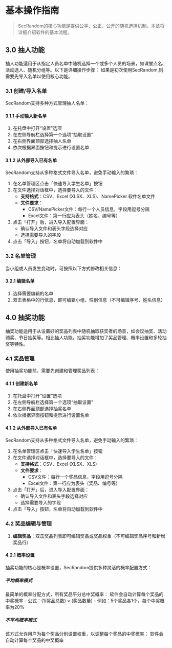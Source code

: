 # 基本操作指南

<ArticleMetadata />

> SecRandom的核心功能是提供公平、公正、公开的随机选择机制。本章将详细介绍软件的基本流程。

## 3.0 抽人功能
抽人功能适用于从指定人员名单中随机选择一个或多个人员的场景，如课堂点名、活动选人、随机分组等。以下是详细操作步骤：
如果是初次使用SecRandom,则需要先导入名单以使用核心功能。

### 3.1 创建/导入名单
SecRandom支持多种方式管理抽人名单：

#### 3.1.1 手动输入新名单
1. 在托盘中打开“设置”选项
2. 在左侧导航栏选择第一个选项“抽取设置”
3. 在右侧界面顶部选择抽人名单
4. 依次根据界面按钮和提示进行设置名单

#### 3.1.2 从外部导入已有名单
SecRandom支持从多种格式文件导入名单，避免手动输入的繁琐：

1. 在名单管理区点击「快速导入学生名单」按钮
2. 在文件选择对话框中，选择要导入的文件：
   - **支持格式**：CSV、Excel (XLSX、XLS)、NamePicker 软件名单文件
   - **文件要求**：
     - CSV/NamePicker文件：每行一个人员信息，字段用逗号分隔
     - Excel文件：第一行应为表头（姓名、编号等）
3. 点击「打开」后，进入导入配置界面：
   - 确认导入文件和表头字段选择对应
   - 选择需要导入的字段
4. 点击「导入」按钮，名单将自动加载到软件中

### 3.2 名单管理
当小组或人员发生变动时，可按照以下方式修改相关信息：
#### 3.2.1 编辑名单
1. 选择需要编辑的名单
2. 双击表格中的行信息，即可编辑小组、性别信息（不可编辑序号、姓名信息）

## 4.0 抽奖功能
抽奖功能适用于从设置好的奖品列表中随机抽取获奖者的场景，如会议抽奖、活动颁奖、节日抽奖等。相比抽人功能，抽奖功能增加了奖品管理、概率设置和多轮抽奖等特性。

### 4.1 奖品管理
使用抽奖功能前，需要先创建和管理奖品列表：

#### 4.1.1 创建新名单
1. 在托盘中打开“设置”选项
2. 在左侧导航栏选择第一个选项“抽取设置”
3. 在右侧界面顶部选择抽奖名单
4. 依次根据界面按钮和提示进行设置名单

#### 4.1.2 从外部导入已有名单
SecRandom支持从多种格式文件导入名单，避免手动输入的繁琐：

1. 在名单管理区点击「快速导入学生名单」按钮
2. 在文件选择对话框中，选择要导入的文件：
   - **支持格式**：CSV、Excel (XLSX、XLS)
   - **文件要求**：
     - CSV文件：每行一个奖品信息，字段用逗号分隔
     - Excel文件：第一行应为表头（奖品、编号等）
3. 点击「打开」后，进入导入配置界面：
   - 确认导入文件和表头字段选择对应
   - 选择需要导入的字段
4. 点击「导入」按钮，名单将自动加载到软件中

### 4.2 奖品编辑与管理
1. **编辑奖品**：双击奖品列表即可编辑奖品或奖品权重（不可编辑奖品序号和新增奖品行）

#### 4.2.1 概率设置
抽奖功能的核心是概率设置，SecRandom提供多种灵活的概率配置方式：

##### 平均概率模式
最简单的概率分配方式，所有奖品平分总中奖概率：
软件会自动计算每个奖品的中奖概率
    - 公式：(1/奖品总数) × (奖品数量)
    - 例如：5个奖品各1个，每个中奖概率为20%

##### 不平均概率模式
该方式允许用户为每个奖品分别设置权重，以调整每个奖品的中奖概率：
软件会自动计算每个奖品的中奖概率